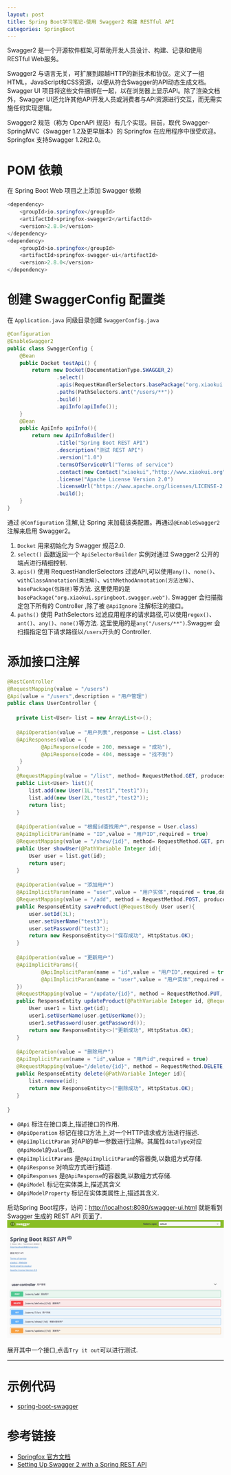 ```yaml
---
layout: post
title: Spring Boot学习笔记-使用 Swagger2 构建 RESTful API
categories: SpringBoot
---
```


Swagger2 是一个开源软件框架,可帮助开发人员设计、构建、记录和使用RESTful Web服务。

Swagger2 与语言无关，可扩展到超越HTTP的新技术和协议。定义了一组HTML，JavaScript和CSS资源，以便从符合Swagger的API动态生成文档。Swagger UI 项目将这些文件捆绑在一起，以在浏览器上显示API。除了渲染文档外，Swagger UI还允许其他API开发人员或消费者与API资源进行交互，而无需实施任何实现逻辑。

Swagger2 规范（称为 OpenAPI 规范）有几个实现。目前，取代 Swagger-SpringMVC（Swagger 1.2及更早版本）的 Springfox 在应用程序中很受欢迎。Springfox 支持Swagger 1.2和2.0。

# POM 依赖

在 Spring Boot Web 项目之上添加 Swagger 依赖

```java
<dependency>
    <groupId>io.springfox</groupId>
    <artifactId>springfox-swagger2</artifactId>
    <version>2.8.0</version>
</dependency>
<dependency>
    <groupId>io.springfox</groupId>
    <artifactId>springfox-swagger-ui</artifactId>
    <version>2.8.0</version>
</dependency>
```

# 创建 SwaggerConfig 配置类

在 `Application.java` 同级目录创建 `SwaggerConfig.java`

```java
@Configuration
@EnableSwagger2
public class SwaggerConfig {
    @Bean
    public Docket testApi() {
        return new Docket(DocumentationType.SWAGGER_2)
                .select()
                .apis(RequestHandlerSelectors.basePackage("org.xiaokui.springboot.swagger.web"))
                .paths(PathSelectors.ant("/users/**"))
                .build()
                .apiInfo(apiInfo());
    }
    @Bean
    public ApiInfo apiInfo(){
        return new ApiInfoBuilder()
                .title("Spring Boot REST API")
                .description("测试 REST API")
                .version("1.0")
                .termsOfServiceUrl("Terms of service")
                .contact(new Contact("xiaokui","http://www.xiaokui.org","xiaokui.cui@gmail.com"))
                .license("Apache License Version 2.0")
                .licenseUrl("https://www.apache.org/licenses/LICENSE-2.0")
                .build();
    }
}
```

通过 `@Configuration` 注解,让 Spring 来加载该类配置。再通过`@EnableSwagger2`注解来启用 Swagger2。

1. `Docket` 用来初始化为 Swagger 规范2.0.
2. `select()` 函数返回一个 `ApiSelectorBuilder` 实例对通过 Swagger2 公开的端点进行精细控制.
3. `apis()` 使用 RequestHandlerSelectors 过滤API,可以使用`any()`、`none()`、`withClassAnnotation(类注解)`、`withMethodAnnotation(方法注解)`、`basePackage(包路径)`等方法. 这里使用的是 `basePackage("org.xiaokui.springboot.swagger.web")`. Swagger 会扫描指定包下所有的 Controller ,除了被 `@ApiIgnore` 注解标注的接口。
4. `paths()` 使用 PathSelectors 过滤应用程序的请求路径,可以使用`regex()`、`ant()`、`any()`、`none()`等方法. 这里使用的是`any("/users/**")`.Swagger 会扫描指定包下请求路径以`/users`开头的 Controller.

# 添加接口注解

```java
@RestController
@RequestMapping(value = "/users")
@Api(value = "/users",description = "用户管理")
public class UserController {

   private List<User> list = new ArrayList<>();

   @ApiOperation(value = "用户列表",response = List.class)
   @ApiResponses(value = {
           @ApiResponse(code = 200, message = "成功"),
           @ApiResponse(code = 404, message = "找不到")
    }
   )
   @RequestMapping(value = "/list", method= RequestMethod.GET, produces = "application/json")
   public List<User> list(){
       list.add(new User(1L,"test1","test1"));
       list.add(new User(2L,"test2","test2"));
       return list;
   }

   @ApiOperation(value = "根据id查找用户",response = User.class)
   @ApiImplicitParam(name = "ID",value = "用户ID",required = true)
   @RequestMapping(value = "/show/{id}", method= RequestMethod.GET, produces = "application/json")
   public User showUser(@PathVariable Integer id){
       User user = list.get(id);
       return user;
   }

   @ApiOperation(value = "添加用户")
   @ApiImplicitParam(name = "user",value = "用户实体",required = true,dataType = "user")
   @RequestMapping(value = "/add", method = RequestMethod.POST, produces = "application/json")
   public ResponseEntity saveProduct(@RequestBody User user){
       user.setId(3L);
       user.setUserName("test3");
       user.setPassword("test3");
       return new ResponseEntity<>("保存成功", HttpStatus.OK);
   }

   @ApiOperation(value = "更新用户")
   @ApiImplicitParams({
           @ApiImplicitParam(name = "id",value = "用户ID",required = true),
           @ApiImplicitParam(name = "user",value = "用户实体",required = true,dataType = "user")
   })
   @RequestMapping(value = "/update/{id}", method = RequestMethod.PUT, produces = "application/json")
   public ResponseEntity updateProduct(@PathVariable Integer id, @RequestBody User user){
       User user1 = list.get(id);
       user1.setUserName(user.getUserName());
       user1.setPassword(user.getPassword());
       return new ResponseEntity<>("更新成功", HttpStatus.OK);
   }

   @ApiOperation(value = "删除用户")
   @ApiImplicitParam(name = "id",value = "用户id",required = true)
   @RequestMapping(value="/delete/{id}", method = RequestMethod.DELETE, produces = "application/json")
   public ResponseEntity delete(@PathVariable Integer id){
       list.remove(id);
       return new ResponseEntity<>("删除成功", HttpStatus.OK);
   }

}
```

- `@Api` 标注在接口类上,描述接口的作用.
- `@ApiOperation` 标记在接口方法上,对一个HTTP请求或方法进行描述.
- `@ApiImplicitParam` 对API的单一参数进行注解。其属性`dataType`对应`@ApiModel`的`value`值.
- `@ApiImplicitParams` 是`@ApiImplicitParam`的容器类,以数组方式存储.
- `@ApiResponse` 对响应方式进行描述.
- `@ApiResponses` 是`@ApiResponse`的容器类,以数组方式存储.
- `@ApiModel` 标记在实体类上,描述其含义
- `@ApiModelProperty` 标记在实体类属性上,描述其含义.

启动Spring Boot程序，访问：<http://localhost:8080/swagger-ui.html> 就能看到 Swagger 生成的 REST API 页面了. ![](https://raw.githubusercontent.com/xiaokuicui/xiaokuicui.github.io/master/assets/images/swagger.jpg)

展开其中一个接口,点击`Try it out`可以进行测试.

--------------------------------------------------------------------------------

# 示例代码

- [spring-boot-swagger](https://github.com/xiaokuicui/spring-boot-cloud-learning-examples/tree/master/spring-boot-swagger)

# 参考链接

- [Springfox 官方文档](https://springfox.github.io/springfox/docs/current/)
- [Setting Up Swagger 2 with a Spring REST API](http://www.baeldung.com/swagger-2-documentation-for-spring-rest-api)
